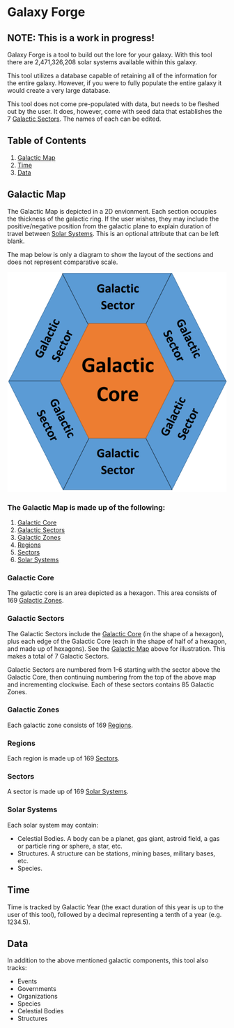 # Galaxy Forge

## NOTE: This is a work in progress!

Galaxy Forge is a tool to build out the lore for your galaxy. With this tool there are 2,471,326,208 solar systems available within this galaxy. 

This tool utilizes a database capable of retaining all of the information for the entire galaxy. However, if you were to fully populate the entire galaxy it would create a very large database. 

This tool does not come pre-populated with data, but needs to be fleshed out by the user. It does, however, come with seed data that establishes the 7 [Galactic Sectors](#galoactic-sectors). The names of each can be edited.

## Table of Contents
1. [Galactic Map](#galactic-map)
2. [Time](#time)
3. [Data](#data)

## Galactic Map

The Galactic Map is depicted in a 2D envionment. Each section occupies the thickness of the galactic ring. If the user wishes, they may include the positive/negative position from the galactic plane to explain duration of travel between [Solar Systems](#solar-systems). This is an optional attribute that can be left blank.

The map below is only a diagram to show the layout of the sections and does not represent comparative scale.

![Image map](/galaxyMap.png)

### The Galactic Map is made up of the following:
1. [Galactic Core](#galactic-core)
2. [Galactic Sectors](#galactic-sectors)
3. [Galactic Zones](#galactic-zones)
4. [Regions](#regions)
5. [Sectors](#sectors)
6. [Solar Systems](#solar-systems)

### Galactic Core

The galactic core is an area depicted as a hexagon. This area consists of 169 [Galactic Zones](#galactic-zones).

### Galactic Sectors

The Galactic Sectors include the [Galactic Core](#galactic-core) (in the shape of a hexagon), plus each edge of the Galactic Core (each in the shape of half of a hexagon, and made up of hexagons). See the [Galactic Map](#galactic-map) above for illustration. This makes a total of 7 Galactic Sectors. 

Galactic Sectors are numbered from 1-6 starting with the sector above the Galactic Core, then continuing numbering from the top of the above map and incrementing clockwise. Each of these sectors contains 85 Galactic Zones.

### Galactic Zones

Each galactic zone consists of 169 [Regions](#regions).

### Regions

Each region is made up of 169 [Sectors](#sectors).

### Sectors

A sector is made up of 169 [Solar Systems](#solar-systems).

### Solar Systems

Each solar system may contain:
* Celestial Bodies. A body can be a planet, gas giant, astroid field, a gas or particle ring or sphere, a star, etc.
* Structures. A structure can be stations, mining bases, military bases, etc.
* Species.

## Time

Time is tracked by Galactic Year (the exact duration of this year is up to the user of this tool), followed by a decimal representing a tenth of a year (e.g. 1234.5).

## Data

In addition to the above mentioned galactic components, this tool also tracks:
 * Events
 * Governments
 * Organizations
 * Species
 * Celestial Bodies
 * Structures
